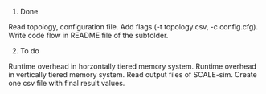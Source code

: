 1. Done

Read topology, configuration file.
Add flags (-t topology.csv, -c config.cfg).
Write code flow in README file of the subfolder.


2. To do

Runtime overhead in horzontally tiered memory system.
Runtime overhead in vertically tiered memory system.
Read output files of SCALE-sim.
Create one csv file with final result values.
